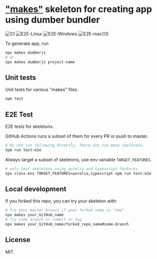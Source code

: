 # ["makes"](https://github.com/makesjs/makes) skeleton for creating app using dumber bundler

![CI](https://github.com/dumberjs/new/workflows/CI/badge.svg) ![E2E-Linux](https://github.com/dumberjs/new/workflows/E2E-Linux/badge.svg) ![E2E-Windows](https://github.com/dumberjs/new/workflows/E2E-Windows/badge.svg) ![E2E-macOS](https://github.com/dumberjs/new/workflows/E2E-macOS/badge.svg)

To generate app, run
```sh
npx makes dumberjs
# or
npx makes dumberjs project-name
```

## Unit tests

Unit tests for various "makes" files.

```bash
npm test
```

## E2E Test

E2E tests for skeletons.

GitHub Actions runs a subset of them for every PR or push to master.

```bash
# Do not run following directly. There are too many skeletons.
npm run test:e2e
```

Always target a subset of skeletons, use env variable `TARGET_FEATURES`.

```bash
# only test skeletons using aurelia and typescript features.
npx cross-env TARGET_FEATURES=aurelia,typescript npm run test:e2e
```

## Local development

If you forked this repo, you can try your skeleton with:

```bash
# Try your master branch if your forked name is "new"
npx makes your_GitHub_name
# Try some branch or commit or tag
npx makes your_GitHub_name/forked_repo_name#some-branch
```

## License

MIT.